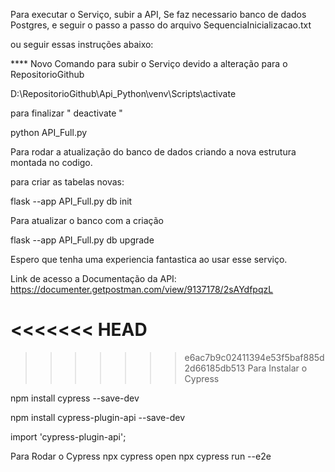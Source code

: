 Para executar o Serviço, subir a API, Se faz necessario banco de dados Postgres, e seguir o passo a passo do arquivo SequenciaInicializacao.txt

ou seguir essas instruções abaixo:

\*\*\*\* Novo Comando para subir o Serviço devido a alteração para o RepositorioGithub

D:\RepositorioGithub\Api_Python\venv\Scripts\activate

para finalizar " deactivate "

python API_Full.py

Para rodar a atualização do banco de dados criando a nova estrutura montada no codigo.

para criar as tabelas novas:

flask --app API_Full.py db init

Para atualizar o banco com a criação

flask --app API_Full.py db upgrade

Espero que tenha uma experiencia fantastica ao usar esse serviço.

Link de acesso a Documentação da API: https://documenter.getpostman.com/view/9137178/2sAYdfpqzL

<<<<<<< HEAD
=======

>>>>>>> e6ac7b9c02411394e53f5baf885d2d66185db513
Para Instalar o Cypress

npm install cypress --save-dev

npm install cypress-plugin-api --save-dev

import 'cypress-plugin-api';

Para Rodar o Cypress
npx cypress open
npx cypress run --e2e
